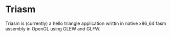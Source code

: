 # Triasm
Triasm is (currently) a hello triangle application writtin in native x86_64 fasm assembly in OpenGL using GLEW and GLFW.
